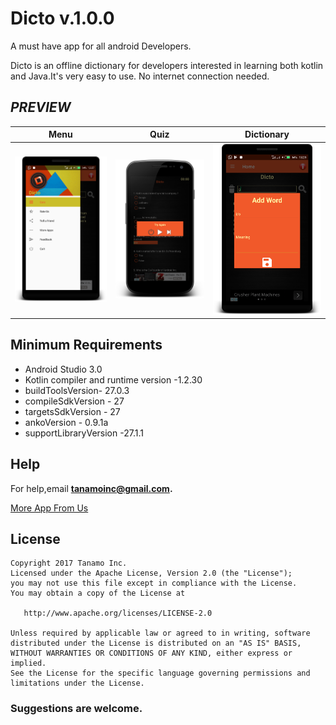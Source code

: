 # Dicto v.1.0.0

A must have app for all android Developers.

Dicto is an offline dictionary for developers interested in learning both kotlin and Java.It's very easy to use.
No internet connection needed.

## ***PREVIEW***

| Menu  | Quiz | Dictionary |
| -------------       |     ------------- | ------------- |
| ![Main Page](pics/a1.png) | ![Main Page](pics/a2.png)| ![Main Page](pics/a3.png)|



## Minimum Requirements

* Android Studio 3.0
* Kotlin compiler and runtime version -1.2.30
* buildToolsVersion- 27.0.3
* compileSdkVersion - 27 
* targetsSdkVersion - 27
* ankoVersion  - 0.9.1a
* supportLibraryVersion -27.1.1

## Help
For help,email **tanamoinc@gmail.com.**

 <a class="btn btn-cta-primary" href='https://play.google.com/store/search?q=tanamo%20inc&c=apps' target="_blank">More App From Us</a>

## License
    Copyright 2017 Tanamo Inc.
    Licensed under the Apache License, Version 2.0 (the "License");
    you may not use this file except in compliance with the License.
    You may obtain a copy of the License at

       http://www.apache.org/licenses/LICENSE-2.0

    Unless required by applicable law or agreed to in writing, software
    distributed under the License is distributed on an "AS IS" BASIS,
    WITHOUT WARRANTIES OR CONDITIONS OF ANY KIND, either express or implied.
    See the License for the specific language governing permissions and
    limitations under the License.


### Suggestions are welcome.